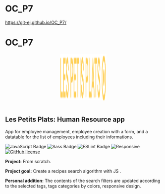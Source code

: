 # OC_P7

https://git-ej.github.io/OC_P7/

<h1>OC_P7</h1>

<div align='center'>

 <img src="./assets/logo/logo.png" alt="HR Net Logo" title="HR Net Logo" width="150" height="150"/>
 
</div><br>

<h2>Les Petits Plats: Human Resource app</h2>

App for employee management, employee creation with a form, and a datatable for the list of employees including their informations.


![JavaScript Badge](https://img.shields.io/badge/JavaScript-F7DF1E?logo=javascript&logoColor=000&style=flat)
![Sass Badge](https://img.shields.io/badge/Sass-C69?logo=sass&logoColor=fff&style=flat)
![ESLint Badge](https://img.shields.io/badge/ESLint-4B32C3?logo=eslint&logoColor=fff&style=flat)
![Responsive](https://img.shields.io/badge/Responsive-08BFF1)
[![GitHub license](https://img.shields.io/github/license/Naereen/StrapDown.js.svg)](https://github.com/Naereen/StrapDown.js/blob/master/LICENSE)


<strong>Project:</strong> From scratch. 

<strong>Project goal:</strong> Create a recipes search algorithm with JS .

<strong>Personal addition:</strong> The contents of the search filters are updated according to the selected tags, tags categories by colors, responsive design.
